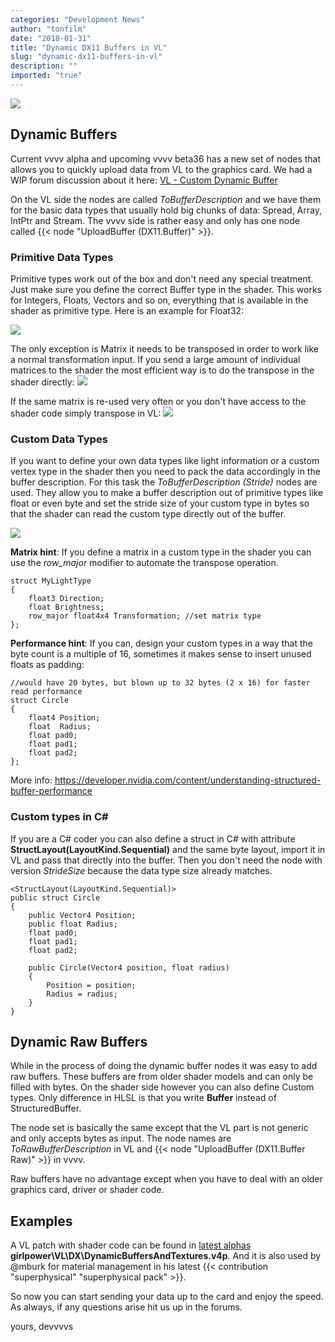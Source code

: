 ```yaml
---
categories: "Development News"
author: "tonfilm"
date: "2018-01-31"
title: "Dynamic DX11 Buffers in VL"
slug: "dynamic-dx11-buffers-in-vl"
description: ""
imported: "true"
---
```



![](9HqhDcmkoU.gif)

## Dynamic Buffers
Current vvvv alpha and upcoming vvvv beta36 has a new set of nodes that allows you to quickly upload data from VL to the graphics card. We had a WIP forum discussion about it here: [VL - Custom Dynamic Buffer](https://discourse.vvvv.org/t/vl-custom-dynamic-buffer/15703)

On the VL side the nodes are called *ToBufferDescription* and we have them for the basic data types that usually hold big chunks of data: Spread, Array, IntPtr and Stream. The vvvv side is rather easy and only has one node called {{< node "UploadBuffer (DX11.Buffer)" >}}.

### Primitive Data Types
Primitive types work out of the box and don't need any special treatment. Just make sure you define the correct Buffer type in the shader. This works for Integers, Floats, Vectors and so on, everything that is available in the shader as primitive type. Here is an example for Float32:

![](ShaderDefineFloat.PNG)

The only exception is Matrix it needs to be transposed in order to work like a normal transformation input. If you send a large amount of individual matrices to the shader the most efficient way is to do the transpose in the shader directly:
![](ShaderTranspose.PNG)

If the same matrix is re-used very often or you don't have access to the shader code simply transpose in VL:
![](VL%20Transpose.PNG)


### Custom Data Types
If you want to define your own data types like light information or a custom vertex type in the shader then you need to pack the data accordingly in the buffer description. For this task the *ToBufferDescription (Stride)* nodes are used. They allow you to make a buffer description out of primitive types like float or even byte and set the stride size of your custom type in bytes so that the shader can read the custom type directly out of the buffer.

![](TypeAsFloats.PNG)

**Matrix hint**: If you define a matrix in a custom type in the shader you can use the *row_major* modifier to automate the transpose operation.

```
struct MyLightType
{
	float3 Direction;
	float Brightness; 
	row_major float4x4 Transformation; //set matrix type
}; 
```

**Performance hint**: If you can, design your custom types in a way that the byte count is a multiple of 16, sometimes it makes sense to insert unused floats as padding:

```
//would have 20 bytes, but blown up to 32 bytes (2 x 16) for faster read performance
struct Circle
{
    float4 Position;
    float  Radius;
    float pad0;
    float pad1;
    float pad2;
};
```

More info: https://developer.nvidia.com/content/understanding-structured-buffer-performance

### Custom types in C#
If you are a C# coder you can also define a struct in C# with attribute **StructLayout(LayoutKind.Sequential)** and the same byte layout, import it in VL and pass that directly into the buffer. Then you don't need the node with version *StrideSize* because the data type size already matches.

```
<StructLayout(LayoutKind.Sequential)>
public struct Circle
{
    public Vector4 Position;
    public float Radius;
    float pad0;
    float pad1;
    float pad2;

    public Circle(Vector4 position, float radius)
    {
        Position = position;
        Radius = radius;
    }
}
```

## Dynamic Raw Buffers
While in the process of doing the dynamic buffer nodes it was easy to add raw buffers. These buffers are from older shader models and can only be filled with bytes. On the shader side however you can also define Custom types. Only difference in HLSL is that you write **Buffer<YourType>** instead of StructuredBuffer<YourType>.

The node set is basically the same except that the VL part is not generic and only accepts bytes as input. The node names are *ToRawBufferDescription* in VL and {{< node "UploadBuffer (DX11.Buffer Raw)" >}} in vvvv.

Raw buffers have no advantage except when you have to deal with an older graphics card, driver or shader code.


## Examples
A VL patch with shader code can be found in [latest alphas](https://vvvv.org/downloads/previews) **girlpower\VL\DX\DynamicBuffersAndTextures.v4p**. And it is also used by @mburk for material management in his latest {{< contribution "superphysical" "superphysical pack" >}}.

So now you can start sending your data up to the card and enjoy the speed. As always, if any questions arise hit us up in the forums.

yours,
devvvvs